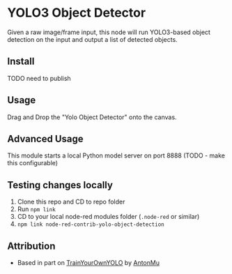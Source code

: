 # YOLO3 Object Detector

<!-- [![Travis (.com) branch](https://img.shields.io/travis/com/tmobile/node-red-contrib-array-iterator/master?style=flat-square)](https://travis-ci.com/tmobile/node-red-contrib-array-iterator) ![GitHub package.json version](https://img.shields.io/github/package-json/v/tmobile/node-red-contrib-array-iterator?style=flat-square) [![npm (scoped)](https://img.shields.io/npm/v/@tmus/node-red-contrib-array-iterator?style=flat-square)](https://www.npmjs.com/package/@tmus/node-red-contrib-array-iterator) -->

Given a raw image/frame input, this node will run YOLO3-based object detection
on the input and output a list of detected objects.

## Install

TODO need to publish

## Usage

Drag and Drop the "Yolo Object Detector" onto the canvas.

## Advanced Usage

This module starts a local Python model server on port 8888 (TODO - make this configurable)

## Testing changes locally

1. Clone this repo and CD to repo folder
2. Run `npm link`
3. CD to your local node-red modules folder (`.node-red` or similar)
4. `npm link node-red-contrib-yolo-object-detection`

## Attribution

* Based in part on [TrainYourOwnYOLO](https://github.com/AntonMu/TrainYourOwnYOLO) by [AntonMu](https://github.com/AntonMu)
